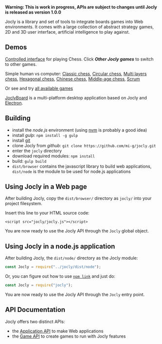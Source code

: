 
**Warning: This is work in progress, APIs are subject to changes 
until Jocly is released as version 1.0.0**

Jocly is a library and set of tools to integrate boards games into Web environments.
It comes with a large collection of abstract strategy games, 2D and 3D user interface,
artificial intelligence to play against.

Demos
-----

[Controlled interface](https://mi-g.github.io/jocly/examples/browser/control.html) for playing Chess.
Click _**Other Jocly games**_ to switch to other games.

Simple human vs computer: [Classic chess](https://mi-g.github.com/jocly/examples/browser/simple.html?classic-chess),
[Circular chess](https://mi-g.github.com/jocly/examples/browser/simple.html?circular-chess),
[Multi layers chess](https://mi-g.github.com/jocly/examples/browser/simple.html?raumschach),
[Hexagonal chess](https://mi-g.github.com/jocly/examples/browser/simple.html?glinski-chess),
[Chinese chess](https://mi-g.github.com/jocly/examples/browser/simple.html?xiangqi),
[Middle-age chess](https://mi-g.github.com/jocly/examples/browser/simple.html?courier-chess),
[Scrum](https://mi-g.github.com/jocly/examples/browser/simple.html?scrum)

Or see and try [all available games](https://mi-g.github.com/jocly/examples/browser/multiple.html)

[JoclyBoard](https://github.com/mi-g/joclyboard) is a multi-platform desktop application based on Jocly 
and [Electron](https://electron.atom.io/).

Building
--------

- install the *node.js* environment (using [nvm](https://github.com/creationix/nvm) is probably a good idea)
- install *gulp*: `npm install -g gulp`
- install [git](https://git-scm.com/downloads)
- clone Jocly from *github*: `git clone https://github.com/mi-g/jocly.git`
- enter the `jocly` directory
- download required modules: `npm install`
- build: `gulp build`
- `dist/browser` contains the javascript library to build web applications, `dist/node` is the module to be used for node.js applications

Using Jocly in a Web page
-------------------------

After building Jocly, copy the `dist/browser/` directory as `jocly/` into your project filesystem.

Insert this line to your HTML source code:
````
<script src="jocly/jocly.js"></script>
````

You are now ready to use the Jocly API through the `Jocly` global object.

Using Jocly in a node.js application
------------------------------------

After building Jocly, the `dist/node/` directory as the Jocly module:

````Javascript
const Jocly = require("../jocly/dist/node");
````

Or, you can figure out how to use [`npm link`](https://docs.npmjs.com/cli/link) and just do:
````Javascript
const Jocly = require("jocly");
````

You are now ready to use the Jocly API through the `Jocly` entry point.

API Documentation
-----------------

Jocly offers two distinct APIs:
- the [Application API](https://github.com/mi-g/jocly/wiki/Application-API) to make Web applications
- the [Game API](https://github.com/mi-g/jocly/wiki/Game-API) to create games to run with Jocly features
